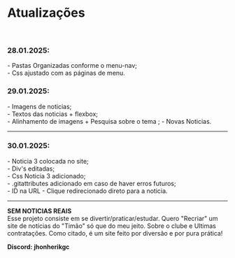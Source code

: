 <h1>Atualizações</h1> <br>
    <h3>28.01.2025:</h3>
- Pastas Organizadas conforme o menu-nav; <br>
- Css ajustado com as páginas de menu.
<br>
    <h3>29.01.2025:</h3>
- Imagens de noticias; <br>
- Textos das noticias + flexbox; <br>
- Alinhamento de imagens + Pesquisa sobre o tema ;
- Novas Noticias.
 <br>
 <hr>
 <h3>30.01.2025:</h3>
 - Noticia 3 colocada no site; <br>
 - Div's editadas; <br>
 - Css Noticia 3 adicionado; <br>
 - .gitattributes adicionado em caso de haver erros futuros;<br>
 - ID na URL - Clique redirecionado direto para a noticia.
 <br>
 <hr>

**SEM NOTICIAS REAIS** <br>
Esse projeto consiste em se divertir/praticar/estudar. Quero "Recriar" um site de notícias do "Timão" só que do meu jeito. Sobre o clube e Ultimas contratações. 
Como citado, é um site feito por diversão e por pura prática!


**Discord: jhonherikgc**
